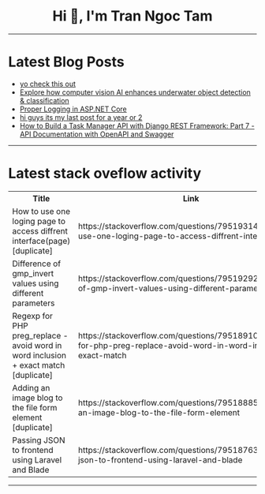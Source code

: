 <h1 align="center">Hi 👋, I'm Tran Ngoc Tam</h1>

---

# Latest Blog Posts 
<!-- BLOG-POST-LIST:START -->
- [yo check this out](https://dev.to/tanvirsciart/yo-check-this-out-2bkh)
- [Explore how computer vision AI enhances underwater object detection &amp; classification](https://dev.to/chandraks/explore-how-computer-vision-ai-enhances-underwater-object-detection-classification-3d1k)
- [Proper Logging in ASP.NET Core](https://dev.to/ipazooki/proper-logging-in-aspnet-core-4l61)
- [hi guys its my last post for a year or 2](https://dev.to/wilf0248/hi-guys-its-my-last-post-for-a-year-or-2-3f52)
- [How to Build a Task Manager API with Django REST Framework: Part 7 - API Documentation with OpenAPI and Swagger](https://dev.to/kihuni/how-to-build-a-task-manager-api-with-django-rest-framework-part-7-api-documentation-with-openapi-2fp9)
<!-- BLOG-POST-LIST:END -->

---

# Latest stack oveflow activity
<table>
  <tr><th>Title</th><th>Link</th></tr>
  <!-- STACKOVERFLOW:START --><tr><td>How to use one loging page to access diffrent interface&lpar;page&rpar; [duplicate]</td><td>https://stackoverflow.com/questions/79519314/how-to-use-one-loging-page-to-access-diffrent-interfacepage</td></tr><tr><td>Difference of gmp_invert values using different parameters</td><td>https://stackoverflow.com/questions/79519292/difference-of-gmp-invert-values-using-different-parameters</td></tr><tr><td>Regexp for PHP preg_replace - avoid word in word inclusion + exact match [duplicate]</td><td>https://stackoverflow.com/questions/79518910/regexp-for-php-preg-replace-avoid-word-in-word-inclusion-exact-match</td></tr><tr><td>Adding an image blog to the file form element [duplicate]</td><td>https://stackoverflow.com/questions/79518885/adding-an-image-blog-to-the-file-form-element</td></tr><tr><td>Passing JSON to frontend using Laravel and Blade</td><td>https://stackoverflow.com/questions/79518763/passing-json-to-frontend-using-laravel-and-blade</td></tr><!-- STACKOVERFLOW:END -->
</table>

---


